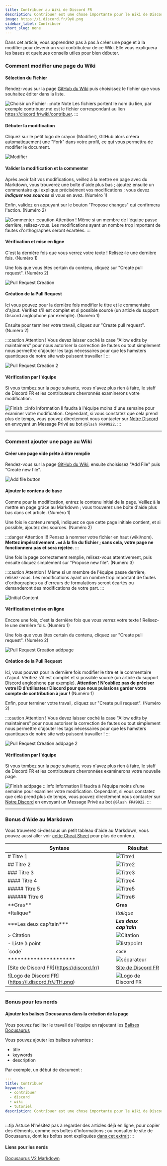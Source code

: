 ```yaml
---
title: Contribuer au Wiki de Discord FR
description: Contribuer est une chose importante pour le Wiki de Discord FR, apprenez comment nous aider sur cette page. :)
image: https://i.discord.fr/9yU.png
sidebar_label: Contribuer
short_slug: none
---
```

Dans cet article, vous apprendrez pas à pas à créer une page et à la modifier pour devenir un vrai contributeur de ce Wiki. Elle vous expliquera les bases et quelques conseils utiles pour bien débuter.

### Comment modifier une page du Wiki #

#### Sélection du Fichier
Rendez-vous sur la page [GitHub du Wiki](https://github.com/discordfr/wiki) puis choisissez le fichier que vous souhaitez éditer dans la liste.

![Choisir un Fichier](https://i.discord.fr/X6T.png)
:::note Note
Les fichiers portent le nom du lien, par exemple contribuer.md est le fichier correspondant au lien https://discord.fr/wiki/contribuer.
:::

#### Débuter la modification
Cliquez sur le petit logo de crayon (Modifier), GitHub alors créera automatiquement une "Fork" dans votre profil, ce qui vous permettra de modifier le document.

![Modifier](https://i.discord.fr/TPF.png)

#### Valider la modification et la commenter
Après avoir fait vos modifications, veillez à la mettre en page avec du Markdown, vous trouverez une boîte d'aide plus bas ; ajoutez ensuite un commentaire qui explique précisément vos modifications ; vous devez ___indiquer vos sources___ si vous en avez. (Numéro 1)

Enfin, validez en appuyant sur le bouton "Propose changes" qui confirmera l'action. (Numéro 2)

![Commenter](https://i.discord.fr/KYW.png)
:::caution Attention !
Même si un membre de l'équipe passe derrière, relisez-vous. Les modifications ayant un nombre trop important de fautes d'orthographes seront écartées.
:::

#### Vérification et mise en ligne
C'est la dernière fois que vous verrez votre texte ! Relisez-le une dernière fois. (Numéro 1)

Une fois que vous êtes certain du contenu, cliquez sur "Create pull request". (Numéro 2)

![Pull Request Creation](https://i.discord.fr/5TM.png)

#### Création de la Pull Request
Ici vous pouvez pour la dernière fois modifier le titre et le commentaire d'ajout. Vérifiez s'il est complet et si possible sourcé (un article du support Discord anglophone par exemple). (Numéro 1)

Ensuite pour terminer votre travail, cliquez sur "Create pull request". (Numéro 2)

:::caution Attention !
Vous devez laisser coché la case "Allow edits by maintainers" pour nous autoriser la correction de fautes ou tout simplement nous permettre d'ajouter les tags nécessaires pour que les hamsters quantiques de notre site web puissent travailler !
:::

![Pull Request Creation 2](https://i.discord.fr/Xf5.png)

#### Vérification par l'équipe
Si vous tombez sur la page suivante, vous n'avez plus rien à faire, le staff de Discord FR et les contributeurs chevronnés examinerons votre modification.

![Finish](https://i.discord.fr/bib.png)
:::info Information
Il faudra à l'équipe moins d'une semaine pour examiner votre modification. Cependant, si vous constatez que cela prend plus de temps, vous pouvez directement nous contacter sur [Notre Discord](https://discord.gg/fr) en envoyant un Message Privé au bot `@Slash FR#9922`.
:::

*********************

### Comment ajouter une page au Wiki #

#### Créer une page vide prête à être remplie
Rendez-vous sur la page [GitHub du Wiki](https://github.com/discordfr/wiki), ensuite choisissez "Add File" puis "Create new file".

![Add file button](https://i.discord.fr/wtU.png)

#### Ajouter le contenu de base
Comme pour la modification, entrez le contenu initial de la page. Veillez à la mettre en page grâce au Markdown ; vous trouverez une boîte d'aide plus bas dans cet article. (Numéro 1)

Une fois le contenu rempli, indiquez ce que cette page initiale contient, et si possible, ajoutez des sources. (Numéro 2)

:::danger Attention !!!
Pensez à nommer votre fichier en haut (wiki/nom). **Mettez impérativement `.md` à la fin du fichier ; sans cela, votre page ne fonctionnera pas et sera rejetée**.
:::

Une fois la page correctement remplie, relisez-vous attentivement, puis ensuite cliquez simplement sur "Propose new file". (Numéro 3)

:::caution Attention !
Même si un membre de l'équipe passe derrière, relisez-vous. Les modifications ayant un nombre trop important de fautes d'orthographes ou d'erreurs de formulations seront écartés ou demanderont des modifications de votre part.
:::

![Initial Content](https://i.discord.fr/o3A.png)

#### Vérification et mise en ligne
Encore une fois, c'est la dernière fois que vous verrez votre texte ! Relisez-le une dernière fois. (Numéro 1)

Une fois que vous êtes certain du contenu, cliquez sur "Create pull request". (Numéro 2)

![Pull Request Creation addpage](https://i.discord.fr/Pwy.png)

#### Création de la Pull Request
Ici, vous pouvez pour la dernière fois modifier le titre et le commentaire d'ajout. Vérifiez s'il est complet et si possible sourcé (un article du support Discord anglophone par exemple). **Attention ! N'oubliez pas de préciser votre ID d'utilisateur Discord pour que nous puissions garder votre compte de contribution à jour !** (Numéro 1)

Enfin, pour terminer votre travail, cliquez sur "Create pull request". (Numéro 2)

:::caution Attention !
Vous devez laisser coché la case "Allow edits by maintainers" pour nous autoriser la correction de fautes ou tout simplement nous permettre d'ajouter les tags nécessaires pour que les hamsters quantiques de notre site web puissent travailler !
:::

![Pull Request Creation addpage 2](https://i.discord.fr/3n6.png)

#### Vérification par l'équipe
Si vous tombez sur la page suivante, vous n'avez plus rien à faire, le staff de Discord FR et les contributeurs chevronnées examinerons votre nouvelle page.

![Finish addpage](https://i.discord.fr/bib.png)
:::info Information
Il faudra à l'équipe moins d'une semaine pour examiner votre modification. Cependant, si vous constatez que cela prend plus de temps, vous pouvez directement nous contacter sur [Notre Discord](https://discord.gg/fr) en envoyant un Message Privé au bot `@Slash FR#9922`.
:::

*********************

### Bonus d'Aide au Markdown #

Vous trouverez ci-dessous un petit tableau d'aide au Markdown, vous pouvez aussi aller voir [cette Cheat Sheet](https://markdownguide.org/cheat-sheet/) pour plus de contenu.

| Syntaxe     |  Résultat   |
| ----------- | ----------- |
| # Titre 1  | ![Titre1](https://i.discord.fr/7hM.png) |
| ## Titre 2   | ![Titre2](https://i.discord.fr/vBy.png) |
| ### Titre 3 | ![Titre3](https://i.discord.fr/Bif.png) |
| #### Titre 4 | ![Titre4](https://i.discord.fr/Mfh.png) |
| ##### Titre 5 | ![Titre5](https://i.discord.fr/QMk.png) |
| ###### Titre 6 | ![Titre6](https://i.discord.fr/I7B.png) |
| \*\*Gras\*\* | **Gras** |
| \*Italique\* | *Italique* |
| \*\*\*Les deux cap'tain\*\*\* | ***Les deux cap'tain*** |
| > Citation | ![Citation](https://i.discord.fr/8uf.png) |
| - Liste à point | ![listapoint](https://i.discord.fr/d9Y.png) |
| \`code\` | `code` |
| \*\*\*\*\*\*\*\*\*\*\*\*\*\*\*\*\*\*\*\*\* | ![séparateur](https://i.discord.fr/peU.png) |
| \[Site de Discord FR\]\(https://discord.fr/) | [Site de Discord FR](https://discord.fr/) |
| \!\[Logo de Discord FR\]\(https://i.discord.fr/JTH.png) | ![Logo de Discord FR](https://i.discord.fr/JTH.png) |

*********************

### Bonus pour les nerds #

#### Ajouter les balises Docusaurus dans la création de la page

Vous pouvez faciliter le travail de l'équipe en rajoutant les [Balises Docusaurus](https://v2.docusaurus.io/docs/markdown-features/#markdown-headers)

Vous pouvez ajouter les balises suivantes :
- title
- keywords
- description

Par exemple, un début de document :

```yaml
---
title: Contribuer
keywords:
  - contribuer
  - discord
  - wiki
  - tutoriel
description: Contribuer est une chose importante pour le Wiki de Discord FR, apprenez comment nous aider sur cette page. :)
---

```
:::tip Astuce
N'hésitez pas à regarder des articles déjà en ligne, pour copier des éléments, comme ces boîtes d'informations ; ou consulter le site de Docusaurus, dont les boîtes sont expliquées [dans cet extrait](https://v2.docusaurus.io/docs/markdown-features/#calloutsadmonitions)
:::

#### Liens pour les nerds

[Docusaurus V2 Markdown](https://docusaurus.io/fr/docs/markdown-features) 
